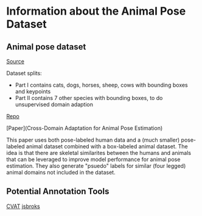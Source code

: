 # Information about the Animal Pose Dataset

## Animal pose dataset 

[Source](https://sites.google.com/view/animal-pose/)

Dataset splits:
- Part I contains cats, dogs, horses, sheep, cows with bounding boxes and keypoints
- Part II contains 7 other species with bounding boxes, to do unsupervised domain adaption

[Repo](https://github.com/noahcao/animal-pose-dataset)

[Paper](Cross-Domain Adaptation for Animal Pose Estimation)

This paper uses both pose-labeled human data and a (much smaller) pose-labeled animal dataset combined with a box-labeled animal dataset.  The idea is that there are skeletal similarites between the humans and animals that can be leveraged to improve model performance for animal pose estimation.  They also generate "psuedo" labels for similar (four legged) animal domains not included in the dataset.  


## Potential Annotation Tools

[CVAT](https://github.com/opencv/cvat)
[jsbroks](https://github.com/jsbroks/coco-annotator)